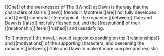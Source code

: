 [[One]] of the weaknesses of The [[Wind]] at Dawn is the way that the characters of Gale's [[new]] friends in Montreal [[are]] not fully developed and [[feel]] somewhat stereotypical. The romance [[between]] Gale and Dawn is [[also]] not fully fleshed out, and the [[resolution]] of their [[relationship]] feels [[rushed]] and unsatisfying.  
  
To [[improve]] the novel, I would suggest expanding on the [[relationships]] and [[motivations]] of the supporting characters, and deepening the romance [[between]] Gale and Dawn to make it more complex and realistic. 